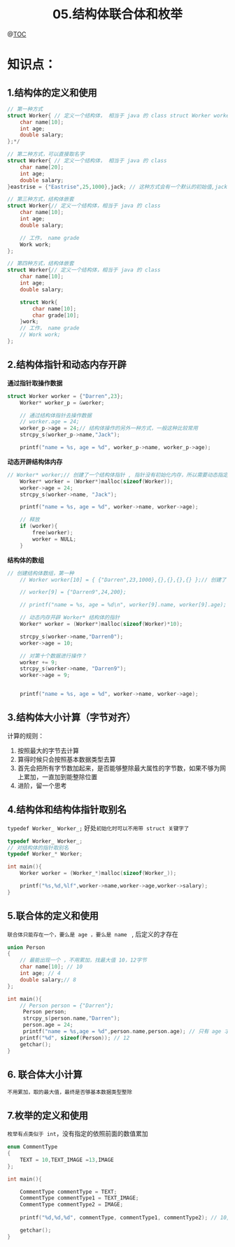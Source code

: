 # <center>05.结构体联合体和枚举<center>
@[TOC](C基础)

# 知识点：

## 1.结构体的定义和使用

```c
// 第一种方式
struct Worker{ // 定义一个结构体， 相当于 java 的 class struct Worker worker; // 初始化，没有初始化的情况下，那么里面所有的属性都是没有初始值的，salary
    char name[10];
    int age;
    double salary;
};*/

// 第二种方式，可以直接取名字
struct Worker{ // 定义一个结构体， 相当于 java 的 class
    char name[20];
    int age;
    double salary;
}eastrise = {"Eastrise",25,1000},jack; // 这种方式会有一个默认的初始值,jack会有默认初始值

// 第三种方式，结构体嵌套
struct Worker{// 定义一个结构体，相当于 java 的 class
	char name[10];
	int age;
	double salary;

	// 工作， name grade
	Work work;
};

// 第四种方式，结构体嵌套
struct Worker{// 定义一个结构体，相当于 java 的 class
	char name[10];
	int age;
	double salary;

	struct Work{
		char name[10];
		char grade[10];
	}work;
	// 工作， name grade
	// Work work;
};
```
      
## 2.结构体指针和动态内存开辟

**通过指针取操作数据**

```c
struct Worker worker = {"Darren",23};
	Worker* worker_p = &worker;

	// 通过结构体指针去操作数据
	// worker.age = 24;
	worker_p->age = 24;// 结构体操作的另外一种方式，一般这种比较常用
	strcpy_s(worker_p->name,"Jack");

	printf("name = %s, age = %d", worker_p->name, worker_p->age);
```

**动态开辟结构体内存**

```c
// Worker* worker;// 创建了一个结构体指针 , 指针没有初始化内存，所以需要动态指定
	Worker* worker = (Worker*)malloc(sizeof(Worker));
	worker->age = 24;
	strcpy_s(worker->name, "Jack");

	printf("name = %s, age = %d", worker->name, worker->age);

	// 释放
	if (worker){
		free(worker);
		worker = NULL;
	}
```

**结构体的数组**

```c
// 创建结构体数组，第一种
	// Worker worker[10] = { {"Darren",23,1000},{},{},{},{} };// 创建了 10 个 ，静态开辟

	// worker[9] = {"Darren9",24,200};

	// printf("name = %s, age = %d\n", worker[9].name, worker[9].age);

	// 动态内存开辟 Worker* 结构体的指针
	Worker* worker = (Worker*)malloc(sizeof(Worker)*10);

	strcpy_s(worker->name,"Darren0");
	worker->age = 10;

	// 对第十个数据进行操作？
	worker += 9;
	strcpy_s(worker->name, "Darren9");
	worker->age = 9;


	printf("name = %s, age = %d", worker->name, worker->age);
```

## 3.结构体大小计算（字节对齐）
计算的规则：

1. 按照最大的字节去计算 
2. 算得时候只会按照基本数据类型去算
3. 首先会把所有字节数加起来，是否能够整除最大属性的字节数，如果不够为网上累加，一直加到能整除位置
4. 进阶，留一个思考
    
    
## 4.结构体和结构体指针取别名
`typedef Worker_ Worker_;`  好处`初始化时可以不用带 struct 关键字了`

```c
typedef Worker_ Worker_;
// 对结构体的指针取别名
typedef Worker_* Worker;

int main(){
	Worker worker = (Worker_*)malloc(sizeof(Worker_));

	printf("%s,%d,%lf",worker->name,worker->age,worker->salary);
}

```

## 5.联合体的定义和使用

`联合体只能存在一个，要么是 age ，要么是 name ` , 后定义的才存在

```c
union Person
{
	// 最能出现一个 ，不用累加，找最大值 10，12字节
	char name[10]; // 10 
	int age; // 4 
	double salary;// 8
};

int main(){
	// Person person = {"Darren"};
	 Person person;
	 strcpy_s(person.name,"Darren");
	 person.age = 24;
	 printf("name = %s,age = %d",person.name,person.age); // 只有 age 才有值，因为他是后定义的 
	printf("%d", sizeof(Person)); // 12
	getchar();
}
```

## 6. 联合体大小计算
`不用累加，取的最大值，最终是否够基本数据类型整除`


## 7.枚举的定义和使用

`枚举有点类似于 int`，没有指定的依照前面的数值累加

```c
enum CommentType
{
	TEXT = 10,TEXT_IMAGE =13,IMAGE
};

int main(){

	CommentType commentType = TEXT;
	CommentType commentType1 = TEXT_IMAGE;
	CommentType commentType2 = IMAGE;
	
	printf("%d,%d,%d", commentType, commentType1, commentType2); // 10,13,14

	getchar();
}
```
